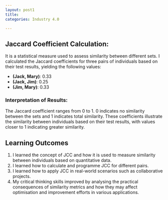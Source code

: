 ```yaml
---
layout: post1
title: 
categories: Industry 4.0

---
```

## Jaccard Coefficient Calculation: 

It is a statistical measure used to assess similarity between different sets. I calculated the Jaccard coefficients for three pairs of individuals based on their test results, yielding the following values:

- **(Jack, Mary)**: 0.33
- **(Jack, Jim)**: 0.25
- **(Jim, Mary)**: 0.33

### Interpretation of Results:

The Jaccard coefficient ranges from 0 to 1. 0 indicates no similarity between the sets and 1 indicates total similarity.
These coefficients illustrate the similarity between individuals based on their test results, with values closer to 1 indicating greater similarity.

## Learning Outcomes

1. I learned the concept of JCC and how it is used to measure similarity between individuals based on quantitative data.
2. I learned how to calculate and programme JCC for different pairs.
3. I learned how to apply JCC in real-world scenarios such as collaborative projects.
4. My critical thinking skills improved by analysing the practical consequences of similarity metrics and how they may affect             optimisation and improvement efforts in various applications.
   

